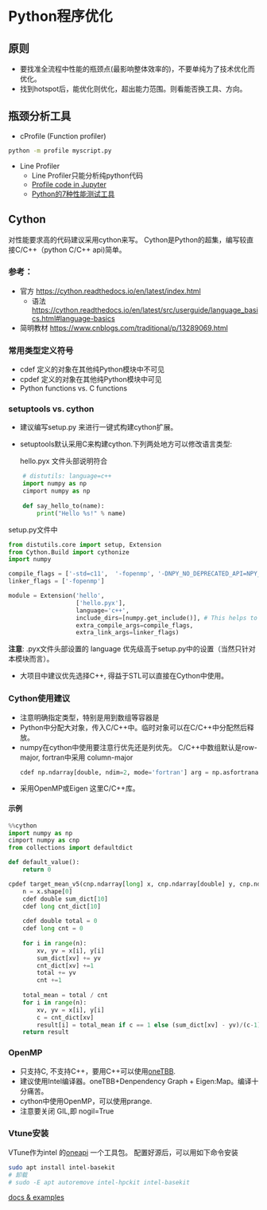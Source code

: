 # Python程序优化
## 原则
* 要找准全流程中性能的瓶颈点(最影响整体效率的)，不要单纯为了技术优化而优化。
* 找到hotspot后，能优化则优化，超出能力范围。则看能否换工具、方向。

## 瓶颈分析工具
* cProfile (Function profiler)
```bash
python -m profile myscript.py
```
* Line Profiler 
  * Line Profiler只能分析纯python代码
  * [Profile code in Jupyter](https://mortada.net/easily-profile-python-code-in-jupyter.html)
  * [Python的7种性能测试工具](https://blog.csdn.net/xiemanr/article/details/72763234)

## Cython
对性能要求高的代码建议采用cython来写。
Cython是Python的超集，编写较直接C/C++（python C/C++ api)简单。

### 参考：
* 官方 https://cython.readthedocs.io/en/latest/index.html
  * 语法 https://cython.readthedocs.io/en/latest/src/userguide/language_basics.html#language-basics
* 简明教材 https://www.cnblogs.com/traditional/p/13289069.html

### 常用类型定义符号
* cdef 定义的对象在其他纯Python模块中不可见
* cpdef 定义的对象在其他纯Python模块中可见
* Python functions vs. C functions

### setuptools vs. cython
* 建议编写setup.py 来进行一键式构建cython扩展。
* setuptools默认采用C来构建cython.下列两处地方可以修改语言类型:
  
  hello.pyx 文件头部说明符合
```python
    # distutils: language=c++
    import numpy as np
    cimport numpy as np
    
    def say_hello_to(name):
        print("Hello %s!" % name)
```
setup.py文件中
```python
from distutils.core import setup, Extension
from Cython.Build import cythonize
import numpy

compile_flags = ['-std=c11',  '-fopenmp', '-DNPY_NO_DEPRECATED_API=NPY_1_7_API_VERSION']
linker_flags = ['-fopenmp']

module = Extension('hello',
                   ['hello.pyx'],
                   language='c++',
                   include_dirs=[numpy.get_include()], # This helps to create numpy
                   extra_compile_args=compile_flags,
                   extra_link_args=linker_flags)

```
__注意__: .pyx文件头部设置的 language 优先级高于setup.py中的设置（当然只针对本模块而言）。
  
* 大项目中建议优先选择C++, 得益于STL可以直接在Cython中使用。

### Cython使用建议
* 注意明确指定类型，特别是用到数组等容器是
* Python中分配大对象，传入C/C++中。临时对象可以在C/C++中分配然后释放。
* numpy在cython中使用要注意行优先还是列优先。
  C/C++中数组默认是row-major, fortran中采用 column-major
  ```python
  cdef np.ndarray[double, ndim=2, mode='fortran'] arg = np.asfortranarray(matrix, dtype=np.float64)
  ```
* 采用OpenMP或Eigen 这里C/C++库。

#### 示例
```python
%%cython
import numpy as np
cimport numpy as cnp
from collections import defaultdict

def default_value():
    return 0

cpdef target_mean_v5(cnp.ndarray[long] x, cnp.ndarray[double] y, cnp.ndarray[double] result):
    n = x.shape[0]
    cdef double sum_dict[10]
    cdef long cnt_dict[10]
    
    cdef double total = 0
    cdef long cnt = 0
    
    for i in range(n):
        xv, yv = x[i], y[i]
        sum_dict[xv] += yv
        cnt_dict[xv] +=1
        total += yv
        cnt +=1
        
    total_mean = total / cnt
    for i in range(n):
        xv, yv = x[i], y[i]
        c = cnt_dict[xv]
        result[i] = total_mean if c == 1 else (sum_dict[xv] - yv)/(c-1)
    return result
```

### OpenMP
* 只支持C, 不支持C++，要用C++可以使用[oneTBB](https://software.intel.com/content/www/us/en/develop/tools/oneapi/components/onetbb.html).
* 建议使用Intel编译器。oneTBB+Denpendency Graph + Eigen:Map。编译十分痛苦。
* cython中使用OpenMP，可以使用prange.
* 注意要关闭 GIL,即  nogil=True

### Vtune安装
VTune作为intel 的[oneapi](https://software.intel.com/content/www/us/en/develop/articles/installing-intel-oneapi-toolkits-via-apt.html)
一个工具包。
配置好源后，可以用如下命令安装
```bash
sudo apt install intel-basekit
# 卸载
# sudo -E apt autoremove intel-hpckit intel-basekit
```
[docs & examples](https://software.intel.com/content/www/us/en/develop/tools/oneapi/components/vtune-profiler.html)

